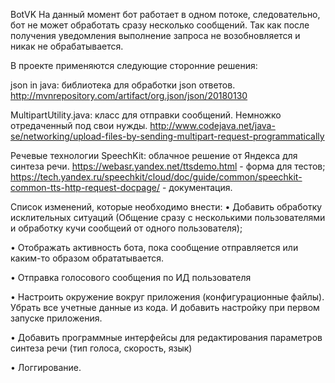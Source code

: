 BotVK
На данный момент бот работает в одном потоке, следовательно, бот не может обработать сразу несколько сообщений. Так как после получения уведомления выполнение запроса не возобновляется и никак не обрабатывается.

В проекте применяются следующие сторонние решения:

json in java: библиотека для обработки json ответов.
http://mvnrepository.com/artifact/org.json/json/20180130

MultipartUtility.java: класс для отправки сообщений. Немножко отредаченный под свои нужды.
http://www.codejava.net/java-se/networking/upload-files-by-sending-multipart-request-programmatically

Речевые технологии SpeechKit: облачное решение от Яндекса для синтеза речи.
https://webasr.yandex.net/ttsdemo.html - форма для тестов; https://tech.yandex.ru/speechkit/cloud/doc/guide/common/speechkit-common-tts-http-request-docpage/ - документация.

Список изменений, которые необходимо внести:
•	Добавить обработку исклительных ситуаций (Общение сразу с несколькими пользователями и обработку кучи сообщеий от одного пользователя);

•	Отображать активность бота, пока сообщение отправляется или каким-то образом обрататывается.

•	Отправка голосового сообщения по ИД пользователя

•	Настроить окружение вокруг приложения (конфигурационные файлы). Убрать все учетные данные из кода. И добавить настройку при первом запуске приложения.

•	Добавить программные интерфейсы для редактирования параметров синтеза речи (тип голоса, скорость, язык)

•	Логгирование.

